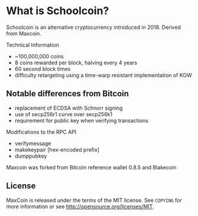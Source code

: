 What is Schoolcoin?
==============

Schoolcoin is an alternative cryptocurrency introduced in 2018. Derived from Maxcoin.

Technical Information

+ ~100,000,000 coins
+ 8 coins rewarded per block, halving every 4 years
+ 60 second block times
+ difficulty retargeting using a time-warp resistant implementation of KGW

Notable differences from Bitcoin
-----------------------------

+ replacement of ECDSA with Schnorr signing
+ use of secp256r1 curve over secp256k1
+ requirement for public key when verifying transactions

Modifications to the RPC API
+ verifymessage <publickey> <signature> <message>
+ makekeypair [hex-encoded prefix]
+ dumppubkey <schoolcoinaddress>

Maxcoin was forked from Bitcoin reference wallet 0.8.5 and Blakecoin

License
------

MaxCoin is released under the terms of the MIT license. See `COPYING` for more
information or see http://opensource.org/licenses/MIT.
